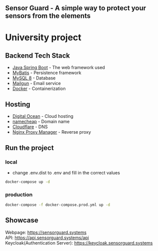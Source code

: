 ## Sensor Guard - A simple way to protect your sensors from the elements
# University project

Backend Tech Stack
------------------
* [Java Spring Boot](https://spring.io/projects/spring-boot) - The web framework used
* [MyBatis](https://mybatis.org/mybatis-3/) - Persistence framework 
* [MySQL 8](https://www.mysql.com/) - Database 
* [Mailgun](https://www.mailgun.com/) - Email service
* [Docker](https://www.docker.com/) - Containerization

Hosting
------------------
* [Digital Ocean](https://www.digitalocean.com/) - Cloud hosting
* [namecheap](https://www.namecheap.com/) - Domain name
* [Cloudflare](https://www.cloudflare.com/) - DNS
* [Nginx Proxy Manager](https://nginxproxymanager.com/) - Reverse proxy


## Run the project
### local

- change .env.dist to .env and fill in the correct values

```bash
docker-compose up -d
```

### production
```bash
docker-compose -f docker-compose.prod.yml up -d
```

## Showcase
Webpage: https://sensorguard.systems  
API: https://api.sensorguard.systems/api  
Keycloak(Authentication Server): https://keycloak.sensorguard.systems  
